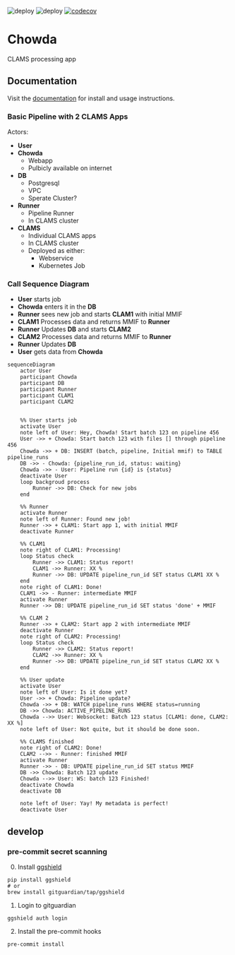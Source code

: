![deploy](https://github.com/WGBH-MLA/chowda/actions/workflows/CI.yml/badge.svg)
![deploy](https://github.com/WGBH-MLA/chowda/actions/workflows/CD.yml/badge.svg)
[![codecov](https://codecov.io/gh/WGBH-MLA/chowda/branch/main/graph/badge.svg?token=0MKFUJD8UE)](https://codecov.io/gh/WGBH-MLA/chowda)

# Chowda

CLAMS processing app

## Documentation

Visit the [documentation](https://wgbh-mla.github.io/chowda/) for install and usage instructions.

### Basic Pipeline with 2 CLAMS Apps

Actors:

- **User**
- **Chowda**
  - Webapp
  - Pulbicly available on internet
- **DB**
  - Postgresql
  - VPC
  - Sperate Cluster?
- **Runner**
  - Pipeline Runner
  - In CLAMS cluster
- **CLAMS**
  - Individual CLAMS apps
  - In CLAMS cluster
  - Deployed as either:
    - Webservice
    - Kubernetes Job

### Call Sequence Diagram

- **User** starts job
- **Chowda** enters it in the **DB**
- **Runner** sees new job and starts **CLAM1** with initial MMIF
- **CLAM1** Processes data and returns MMIF to **Runner**
- **Runner** Updates **DB** and starts **CLAM2**
- **CLAM2** Processes data and returns MMIF to **Runner**
- **Runner** Updates **DB**
- **User** gets data from **Chowda**

```mermaid
sequenceDiagram
    actor User
    participant Chowda
    participant DB
    participant Runner
    participant CLAM1
    participant CLAM2


    %% User starts job
    activate User
    note left of User: Hey, Chowda! Start batch 123 on pipeline 456
    User ->> + Chowda: Start batch 123 with files [] through pipeline 456
    Chowda ->> + DB: INSERT (batch, pipeline, Initial mmif) to TABLE pipeline_runs
    DB ->> - Chowda: {pipeline_run_id, status: waiting}
    Chowda ->> - User: Pipeline run {id} is {status}
    deactivate User
    loop backgroud process
        Runner ->> DB: Check for new jobs
    end

    %% Runner
    activate Runner
    note left of Runner: Found new job!
    Runner ->> + CLAM1: Start app 1, with initial MMIF
    deactivate Runner

    %% CLAM1
    note right of CLAM1: Processing!
    loop Status check
        Runner ->> CLAM1: Status report!
        CLAM1 ->> Runner: XX %
        Runner ->> DB: UPDATE pipeline_run_id SET status CLAM1 XX %
    end
    note right of CLAM1: Done!
    CLAM1 ->> - Runner: intermediate MMIF
    activate Runner
    Runner ->> DB: UPDATE pipeline_run_id SET status 'done' + MMIF

    %% CLAM 2
    Runner ->> + CLAM2: Start app 2 with intermediate MMIF
    deactivate Runner
    note right of CLAM2: Processing!
    loop Status check
        Runner ->> CLAM2: Status report!
        CLAM2 ->> Runner: XX %
        Runner ->> DB: UPDATE pipeline_run_id SET status CLAM2 XX %
    end

    %% User update
    activate User
    note left of User: Is it done yet?
    User ->> + Chowda: Pipeline update?
    Chowda ->> + DB: WATCH pipeline_runs WHERE status=running
    DB ->> Chowda: ACTIVE_PIPELINE_RUNS
    Chowda -->> User: Websocket: Batch 123 status [CLAM1: done, CLAM2: XX %]
    note left of User: Not quite, but it should be done soon.

    %% CLAMS finished
    note right of CLAM2: Done!
    CLAM2 -->> - Runner: finished MMIF
    activate Runner
    Runner ->> - DB: UPDATE pipeline_run_id SET status MMIF
    DB ->> Chowda: Batch 123 update
    Chowda -->> User: WS: batch 123 Finished!
    deactivate Chowda
    deactivate DB

    note left of User: Yay! My metadata is perfect!
    deactivate User

```

## develop

### pre-commit secret scanning

0. Install [ggshield](https://docs.gitguardian.com/ggshield-docs/getting-started)

```shell
pip install ggshield
# or
brew install gitguardian/tap/ggshield
```

1. Login to gitguardian

```shell
ggshield auth login
```

2. Install the pre-commit hooks

```shell
pre-commit install
```
